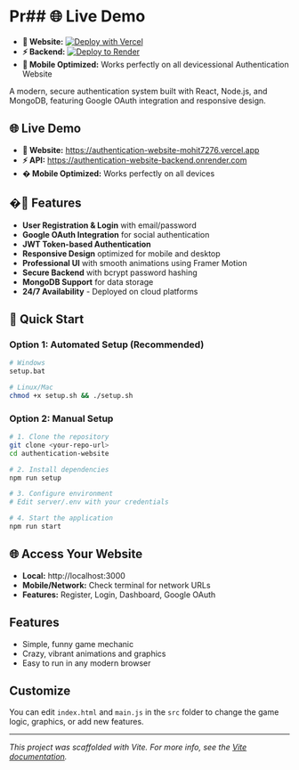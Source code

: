 # Pr## 🌐 Live Demo
- **🔗 Website:** [![Deploy with Vercel](https://vercel.com/button)](https://vercel.com/new/clone?repository-url=https://github.com/mohit7276/authentication-website&env=VITE_API_URL&envDescription=Backend%20API%20URL)
- **⚡ Backend:** [![Deploy to Render](https://render.com/images/deploy-to-render-button.svg)](https://render.com/deploy?repo=https://github.com/mohit7276/authentication-website)
- **📱 Mobile Optimized:** Works perfectly on all devicessional Authentication Website

A modern, secure authentication system built with React, Node.js, and MongoDB, featuring Google OAuth integration and responsive design.

## 🌐 Live Demo
- **🔗 Website:** https://authentication-website-mohit7276.vercel.app
- **⚡ API:** https://authentication-website-backend.onrender.com
- **� Mobile Optimized:** Works perfectly on all devices

## �🚀 Features

- **User Registration & Login** with email/password
- **Google OAuth Integration** for social authentication  
- **JWT Token-based Authentication**
- **Responsive Design** optimized for mobile and desktop
- **Professional UI** with smooth animations using Framer Motion
- **Secure Backend** with bcrypt password hashing
- **MongoDB Support** for data storage
- **24/7 Availability** - Deployed on cloud platforms

## 🔧 Quick Start

### Option 1: Automated Setup (Recommended)
```bash
# Windows
setup.bat

# Linux/Mac  
chmod +x setup.sh && ./setup.sh
```

### Option 2: Manual Setup
```bash
# 1. Clone the repository
git clone <your-repo-url>
cd authentication-website

# 2. Install dependencies
npm run setup

# 3. Configure environment
# Edit server/.env with your credentials

# 4. Start the application
npm run start
```

## 🌐 Access Your Website

- **Local:** http://localhost:3000
- **Mobile/Network:** Check terminal for network URLs
- **Features:** Register, Login, Dashboard, Google OAuth

## Features
- Simple, funny game mechanic
- Crazy, vibrant animations and graphics
- Easy to run in any modern browser

## Customize
You can edit `index.html` and `main.js` in the `src` folder to change the game logic, graphics, or add new features.

---

*This project was scaffolded with Vite. For more info, see the [Vite documentation](https://vitejs.dev/).*
